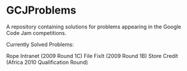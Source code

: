 # GCJProblems

A repository containing solutions for problems appearing in the Google Code Jam competitions.

Currently Solved Problems:

Rope Intranet (2009 Round 1C)
File FixIt (2009 Round 1B)
Store Credit (Africa 2010 Qualification Round)

